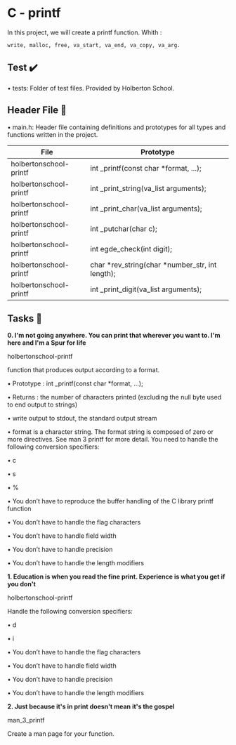# C - printf

In this project, we will create a printf function. Whith :

    write, malloc, free, va_start, va_end, va_copy, va_arg.

## Test ✔️

• tests: Folder of test files. Provided by Holberton School.

## Header File 📁

• main.h: Header file containing definitions and prototypes for all types and functions written in the project.

| File                      | Prototype                                         |
| -----------               | -----------                                       |
| holbertonschool-printf    | int _printf(const char *format, ...);             |
| holbertonschool-printf    | int _print_string(va_list arguments);             |
| holbertonschool-printf    | int _print_char(va_list arguments);               |
| holbertonschool-printf    | int _putchar(char c);                             |
| holbertonschool-printf    | int egde_check(int digit);                        |
| holbertonschool-printf    | char *rev_string(char *number_str, int length);   |
| holbertonschool-printf    | int _print_digit(va_list arguments);              |

## Tasks 📃

**0. I'm not going anywhere. You can print that wherever you want to. I'm here and I'm a Spur for life**

holbertonschool-printf

function that produces output according to a format.

• Prototype : int _printf(const char *format, ...);

• Returns : the number of characters printed (excluding the null byte used to end output to strings)

• write output to stdout, the standard output stream

• format is a character string. The format string is composed of zero or more directives. See man 3 printf for more detail. You need to handle the following conversion specifiers:

• c

• s

• %

• You don’t have to reproduce the buffer handling of the C library printf function

• You don’t have to handle the flag characters

• You don’t have to handle field width

• You don’t have to handle precision

• You don’t have to handle the length modifiers

**1. Education is when you read the fine print. Experience is what you get if you don't**

holbertonschool-printf

Handle the following conversion specifiers:

• d

• i

• You don’t have to handle the flag characters

• You don’t have to handle field width

• You don’t have to handle precision

• You don’t have to handle the length modifiers

**2. Just because it's in print doesn't mean it's the gospel**

man_3_printf

Create a man page for your function.
